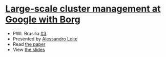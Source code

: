 # [Large-scale cluster management at Google with Borg](http://static.googleusercontent.com/media/research.google.com/en//pubs/archive/43438.pdf)

- PWL Brasilia [#3](https://www.meetup.com/papers-we-love-bsb/events/228982555/)
- Presented by [Alessandro Leite](https://twitter.com/alessandroleite)
- Read [the paper](http://static.googleusercontent.com/media/research.google.com/en//pubs/archive/43438.pdf)
- View [the slides](https://github.com/papers-we-love/brasilia/blob/master/kafka/pwl-03-slides.pdf)
